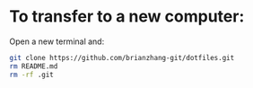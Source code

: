 # To transfer to a new computer:
Open a new terminal and:
```bash
git clone https://github.com/brianzhang-git/dotfiles.git
rm README.md
rm -rf .git
```
